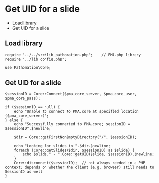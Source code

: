 # **Get UID for a slide**

- [Load library](#load-library)
- [Get UID for a slide](#get-uid-for-a-slide)


## Load library
```
require "../../src/lib_pathomation.php"; 	// PMA.php library
require "../lib_config.php";

use Pathomation\Core;
```


## Get UID for a slide
```
$sessionID = Core::Connect($pma_core_server, $pma_core_user, $pma_core_pass);

if ($sessionID == null) {
	echo "Unable to connect to PMA.core at specified location ($pma_core_server)";
} else {
	echo "Successfully connected to PMA.core; sessionID = $sessionID".$newline;

	$dir = Core::getFirstNonEmptyDirectory("/", $sessionID);

	echo "Looking for slides in ".$dir.$newline;
	foreach (Core::getSlides($dir, $sessionID) as $slide) {
		echo $slide." - ".Core::getUID($slide, $sessionID).$newline;
	}
	Core::disconnect($sessionID);  // not always needed in a PHP context; depends on whether the client (e.g. browser) still needs to SessionID as well
}
```
